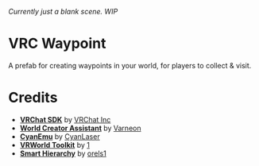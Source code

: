 *Currently just a blank scene. WIP*

# VRC Waypoint

A prefab for creating waypoints in your world, for players to collect & visit.

# Credits
* [**VRChat SDK**](https://vrchat.com/home/download) by [VRChat Inc](https://hello.vrchat.com/)
* [**World Creator Assistant**](https://github.com/Varneon/WorldCreatorAssistant/) by [Varneon](https://github.com/Varneon)
* [**CyanEmu**](https://github.com/CyanLaser/CyanEmu/) by [CyanLaser](https://github.com/CyanLaser/)
* [**VRWorld Toolkit**](https://github.com/oneVR/VRWorldToolkit) by [1](https://github.com/oneVR/VRWorldToolkit)
* [**Smart Hierarchy**](https://github.com/orels1/Smart-Hierarchy) by [orels1](https://github.com/orels1/)
